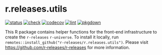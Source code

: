 # r.releases.utils

[![status](https://www.repostatus.org/badges/latest/concept.svg)](https://www.repostatus.org/#concept)
[![check](https://github.com/r-releases/r.releases.utils/actions/workflows/check.yaml/badge.svg)](https://github.com/r-releases/r.releases.utils/actions?query=workflow%3Acheck)
[![codecov](https://codecov.io/gh/r-releases/r.releases.utils/branch/main/graph/badge.svg?token=3T5DlLwUVl)](https://app.codecov.io/gh/r-releases/r.releases.utils)
[![lint](https://github.com/r-releases/r.releases.utils/actions/workflows/lint.yaml/badge.svg)](https://github.com/r-releases/r.releases.utils/actions?query=workflow%3Alint)
[![pkgdown](https://github.com/r-releases/r.releases.utils/actions/workflows/pkgdown.yaml/badge.svg)](https://github.com/r-releases/r.releases.utils/actions?query=workflow%3Apkgdown)

This R package contains helper functions for the front-end infrastructure to create the `r-releases` `r-universe`. To install it locally, run `remotes::install_github("r-releases/r.releases.utils")`. Please visit <https://github.com/r-releases/r-releases> for more information.
